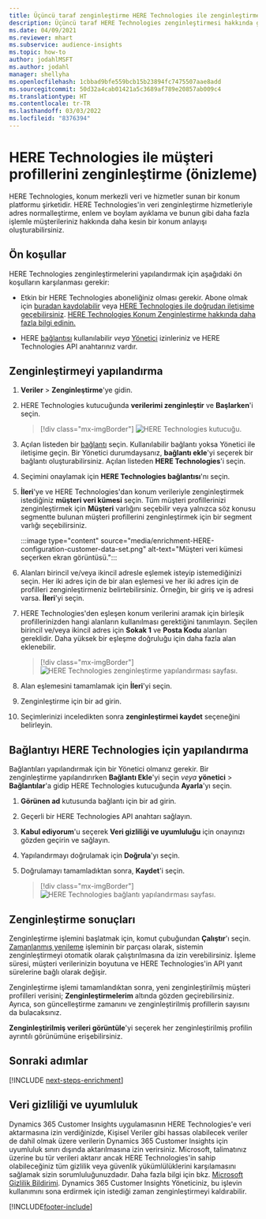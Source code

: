```yaml
---
title: Üçüncü taraf zenginleştirme HERE Technologies ile zenginleştirme
description: Üçüncü taraf HERE Technologies zenginleştirmesi hakkında genel bilgiler.
ms.date: 04/09/2021
ms.reviewer: mhart
ms.subservice: audience-insights
ms.topic: how-to
author: jodahlMSFT
ms.author: jodahl
manager: shellyha
ms.openlocfilehash: 1cbbad9bfe559bcb15b23894fc7475507aae8add
ms.sourcegitcommit: 50d32a4cab01421a5c3689af789e20857ab009c4
ms.translationtype: HT
ms.contentlocale: tr-TR
ms.lasthandoff: 03/03/2022
ms.locfileid: "8376394"
---
```

# <a name="enrichment-of-customer-profiles-with-here-technologies-preview"></a>HERE Technologies ile müşteri profillerini zenginleştirme (önizleme)

HERE Technologies, konum merkezli veri ve hizmetler sunan bir konum platformu şirketidir. HERE Technologies'in veri zenginleştirme hizmetleriyle adres normalleştirme, enlem ve boylam ayıklama ve bunun gibi daha fazla işlemle müşterileriniz hakkında daha kesin bir konum anlayışı oluşturabilirsiniz.

## <a name="prerequisites"></a>Ön koşullar

HERE Technologies zenginleştirmelerini yapılandırmak için aşağıdaki ön koşulların karşılanması gerekir:

- Etkin bir HERE Technologies aboneliğiniz olması gerekir. Abone olmak için [buradan kaydolabilir](https://developer.here.com/sign-up?utm_medium=referral&utm_source=Microsoft-Dynamics-CI&create=Freemium-Basic) veya [HERE Technologies ile doğrudan iletişime geçebilirsiniz](https://developer.here.com/help?utm_medium=referral&utm_source=Microsoft-Dynamics-CI#how-can-we-help-you). [HERE Technologies Konum Zenginleştirme hakkında daha fazla bilgi edinin.](https://developer.here.com/location-enrichment?cid=Dev-MicrosoftDynamics-DB-0-Dev-&utm_source=MicrosoftDynamics&utm_medium=referral&utm_campaign=Online_Dev_ReferralMicrosoft)

- HERE [bağlantısı](connections.md) kullanılabilir *veya* [Yönetici](permissions.md#admin) izinleriniz ve HERE Technologies API anahtarınız vardır.

## <a name="configure-the-enrichment"></a>Zenginleştirmeyi yapılandırma

1. **Veriler** > **Zenginleştirme**'ye gidin. 

1. HERE Technologies kutucuğunda **verilerimi zenginleştir** ve **Başlarken**'i seçin.

   > [!div class="mx-imgBorder"]
   > ![HERE Technologies kutucuğu.](media/HERE-tile.png "HERE Technologies kutucuğu")

1. Açılan listeden bir [bağlantı](connections.md) seçin. Kullanılabilir bağlantı yoksa Yönetici ile iletişime geçin. Bir Yönetici durumdaysanız, **bağlantı ekle**'yi seçerek bir bağlantı oluşturabilirsiniz. Açılan listeden **HERE Technologies**'i seçin. 

1. Seçimini onaylamak için **HERE Technologies bağlantısı**'nı seçin.

1.  **İleri**'ye ve HERE Technologies'dan konum verileriyle zenginleştirmek istediğiniz **müşteri veri kümesi** seçin. Tüm müşteri profillerinizi zenginleştirmek için **Müşteri** varlığını seçebilir veya yalnızca söz konusu segmentte bulunan müşteri profillerini zenginleştirmek için bir segment varlığı seçebilirsiniz.

    :::image type="content" source="media/enrichment-HERE-configuration-customer-data-set.png" alt-text="Müşteri veri kümesi seçerken ekran görüntüsü.":::

1. Alanları birincil ve/veya ikincil adresle eşlemek isteyip istemediğinizi seçin. Her iki adres için de bir alan eşlemesi ve her iki adres için de profilleri zenginleştirmeniz belirtebilirsiniz. Örneğin, bir giriş ve iş adresi varsa. **İleri**'yi seçin.

1. HERE Technologies'den eşleşen konum verilerini aramak için birleşik profillerinizden hangi alanların kullanılması gerektiğini tanımlayın. Seçilen birincil ve/veya ikincil adres için **Sokak 1** ve **Posta Kodu** alanları gereklidir. Daha yüksek bir eşleşme doğruluğu için daha fazla alan eklenebilir.

   > [!div class="mx-imgBorder"]
   > ![HERE Technologies zenginleştirme yapılandırması sayfası.](media/enrichment-HERE-configuration.png "HERE Technologies zenginleştirmesi yapılandırma sayfası")

1. Alan eşlemesini tamamlamak için **İleri**'yi seçin.

1. Zenginleştirme için bir ad girin. 

1. Seçimlerinizi inceledikten sonra **zenginleştirmei kaydet** seçeneğini belirleyin.

## <a name="configure-the-connection-for-here-technologies"></a>Bağlantıyı HERE Technologies için yapılandırma 

Bağlantıları yapılandırmak için bir Yönetici olmanız gerekir. Bir zenginleştirme yapılandırırken **Bağlantı Ekle**'yi seçin *veya* **yönetici** > **Bağlantılar**'a gidip HERE Technologies kutucuğunda **Ayarla**'yı seçin.

1. **Görünen ad** kutusunda bağlantı için bir ad girin.

1. Geçerli bir HERE Technologies API anahtarı sağlayın.

1. **Kabul ediyorum**'u seçerek **Veri gizliliği ve uyumluluğu** için onayınızı gözden geçirin ve sağlayın.

1. Yapılandırmayı doğrulamak için **Doğrula**'yı seçin.

1. Doğrulamayı tamamladıktan sonra, **Kaydet**'i seçin.

   > [!div class="mx-imgBorder"]
   > ![HERE Technologies bağlantı yapılandırması sayfası.](media/enrichment-HERE-connection.png "HERE Technologies bağlantı yapılandırma sayfası")

## <a name="enrichment-results"></a>Zenginleştirme sonuçları

Zenginleştirme işlemini başlatmak için, komut çubuğundan **Çalıştır**'ı seçin. [Zamanlanmış yenileme](system.md#schedule-tab) işleminin bir parçası olarak, sistemin zenginleştirmeyi otomatik olarak çalıştırılmasına da izin verebilirsiniz. İşleme süresi, müşteri verilerinizin boyutuna ve HERE Technologies'in API yanıt sürelerine bağlı olarak değişir.

Zenginleştirme işlemi tamamlandıktan sonra, yeni zenginleştirilmiş müşteri profilleri verisini; **Zenginleştirmelerim** altında gözden geçirebilirsiniz. Ayrıca, son güncelleştirme zamanını ve zenginleştirilmiş profillerin sayısını da bulacaksınız.

**Zenginleştirilmiş verileri görüntüle**'yi seçerek her zenginleştirilmiş profilin ayrıntılı görünümüne erişebilirsiniz.

## <a name="next-steps"></a>Sonraki adımlar

[!INCLUDE [next-steps-enrichment](../includes/next-steps-enrichment.md)]

## <a name="data-privacy-and-compliance"></a>Veri gizliliği ve uyumluluk

Dynamics 365 Customer Insights uygulamasının HERE Technologies'e veri aktarmasına izin verdiğinizde, Kişisel Veriler gibi hassas olabilecek veriler de dahil olmak üzere verilerin Dynamics 365 Customer Insights için uyumluluk sınırı dışında aktarılmasına izin verirsiniz. Microsoft, talimatınız üzerine bu tür verileri aktarır ancak HERE Technologies'in sahip olabileceğiniz tüm gizlilik veya güvenlik yükümlülüklerini karşılamasını sağlamak sizin sorumluluğunuzdadır. Daha fazla bilgi için bkz. [Microsoft Gizlilik Bildirimi](https://go.microsoft.com/fwlink/?linkid=396732).
Dynamics 365 Customer Insights Yöneticiniz, bu işlevin kullanımını sona erdirmek için istediği zaman zenginleştirmeyi kaldırabilir.


[!INCLUDE[footer-include](../includes/footer-banner.md)]
